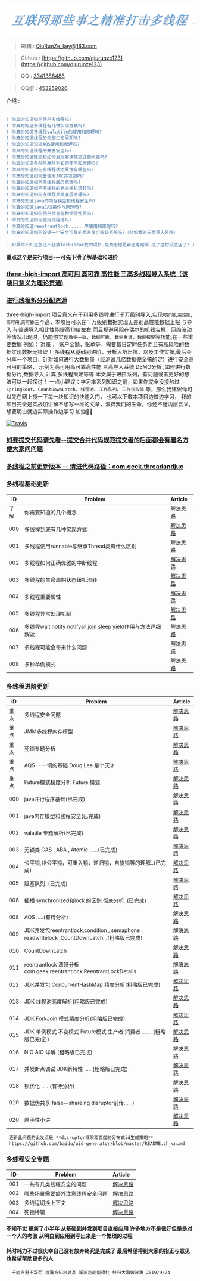 ![互联网 Java 多线程那些事](https://raw.githubusercontent.com/qiurunze123/imageall/master/thread100.png)

> 邮箱 : [QiuRunZe_key@163.com](QiuRunZe_key@163.com)

> Github : [https://github.com/qiurunze123](https://github.com/qiurunze123)

> QQ : [3341386488](3341386488)

> QQ群 : [453259026](453259026) 

介绍 :    

```diff

! 你真的知道如何使用多线程吗?
! 你真的知道多线程有几种实现方式吗?
! 你真的知道多线程valatile的使用和原理吗?
! 你真的知道线程的全部生命周期吗?
! 你真的知道知道AQS使用和原理吗?
! 你真的知道线程的并发安全吗?
! 你真的知道死锁和如何发现解决死锁这些问题吗?
! 你真的知道各种阻塞队列如何使用和原理吗?
! 你真的知道如何多线程状态属性有哪些吗?
! 你真的知道如何去使用JUC并发包吗?
! 你真的知道如何多线程底层原理吗?
! 你真的知道如何多线程的状态扭机流转吗?
! 你真的知道如何多线程并发底层原理吗?
! 你真的知道java的内存模型和线程安全吗?
! 你真的知道javaCAS操作与原理吗?
! 你真的知道如何使用锁与各种锁得性质吗?
! 你真的知道如何使用线程池吗?
! 你真的知道reentrantlock......等使用和原理吗?
! 你真的知道如何设计一个安全可靠的高并发企业级系统吗?（比如我的三高导入系统）

- 如果你不知道那还不赶紧fork+star我的项目.免费给你更新还等啥啊.过了这村没这店了! 有问题可以加我讨论可以进群

```
 
 **重点这个是先行项目---可先下滑了解基础和进阶**
 
 ### [three-high-import 高可用 高可靠 高性能 三高多线程导入系统（该项目意义为理论贯通)](/docs/code-solve.md)
 
 ### [进行线程拆分分配资源](/docs/code-solve-split.md)

 three-high-import 项目意义在于利用多线程进行千万级别导入,实现`可扩展`,`高性能`,`高可用`,`高可靠`三个高，本项目可以在千万级别数据实现无差别高性能数据上报
 与导入,与普通导入相比性能提高10倍左右,而且规避风险在偶尔的机器宕机，网络波动等情况出现时，仍能够实现`数据一致`，`数据可靠`，`数据重试`，`数据报警`等功能,在一些重要数据
 例如： 对账 ， 账户金额，账单等，需要每日定时任务而且有高风险的数据实现数据无错误！
 多线程从基础到进阶，分析入坑出坑，以及工作实操,最后会分享一个项目，针对如何进行大数据量（经测试几亿数据完全搞的定）进行安全高可用的策略，
 示例为高可用高可靠高性能 三高导入系统 DEMO分析 ,如何进行数据分片,数据导入,计算,多线程策略等等 本文属于进阶系列，有问题或者更好的想法可以一起探讨！ 
 一点小建议：学习本系列知识之前，如果你完全没接触过 `SpringBoot`、`CountDownLatch`、`线程池`、`工作队列`、`工作窃取等` 等，那么我建议你可以先在网上搜一下每一块知识的快速入门， 也可以下载本项目边做边学习，
 我的项目完全是实战加讲解不想写一堆的文章，浪费我们的生命，你还不懂内层含义，想要明白就边实际操作边学习 加油💪💪
 
 [![Travis](https://img.shields.io/badge/language-Java-yellow.svg)](https://github.com/qiurunze123)
 
###  [如要提交代码请先看--提交合并代码规范提交者的后面都会有署名方便大家问问题](/docs/code-criterion.md)
###  [多线程之前更新版本 -- 请进代码路径：com.geek.threadandjuc](/docs/thread-base-1.md)
 
### 多线程基础更新
  
 | ID | Problem  | Article | 
 | --- | ---   | :--- |
 | 了解 |你需要知道的几个概念 | [解决思路](/docs/thread-base-0000.md) |
 | 000 |多线程到底有几种实现方式 | [解决思路](/docs/thread-base-000.md) |
 | 001 |多线程使用runnable与继承Thread类有什么区别 | [解决思路](/docs/thread-base-001.md) |
 | 002 |多线程如何正确优雅的中断线程 |[解决思路](/docs/thread-base-002.md)  |
 | 003 |多线程的生命周期状态纽机流转 |[解决思路](/docs/thread-base-003.md)  |
 | 004 |多线程重要属性|[解决思路](/docs/thread-base-004.md)  |
 | 005 |多线程异常处理机制|[解决思路](/docs/thread-base-005.md)  |
 | 006 |多线程wait notify notifyall join sleep yield作用与方法详细解读 |[解决思路](/docs/thread-base-006.md)  |
 | 007 |多线程可能会带来什么问题 |[解决思路](/docs/thread-base-007.md)  |
 | 008 |多种单例模式 |[解决思路](/docs/thread-base-008.md)  |
 
### 多线程进阶更新
 
 | ID | Problem  | Article | 
 | --- | ---   | :--- |
 | 重点 |多线程安全问题 | [解决思路](/docs/JMM.md) |
 | 重点 |JMM多线程内存模型 | [解决思路](/docs/JMM.md) |
 | 重点 |死锁专题分析 | [解决思路](/docs/dlock.md) |
 | 重点 |AQS--一切的基础 Doug Lee 是个天才 | [解决思路](/docs/AQS.md) |
 | 重点 |Future模式精度分析 Future 模式 | [解决思路](/docs/Future.md) |
 | 000 |java并行程序基础(已完成) | [解决思路](/docs/thread-base-3.md) |
 | 001 |java内存模型和线程安全(已完成) | [解决思路](/docs/thread-base-4.md) |
 | 002 |valatile 专题解析(已完成) |[解决思路](/docs/thread-base-5.md)  |
 | 003 |无锁类 CAS , ABA , Atomic ......(已完成) |[解决思路](/docs/thread-base-6.md)  |
 | 004 |公平锁,非公平锁，可重入锁，递归锁，自旋锁等的理解..(已完成) |[解决思路](/docs/lock.md)  |
 | 005 |阻塞队列..(已完成) |[解决思路](/docs/blocking.md)  |
 | 006 |插播 synchronized和lock 的区别 彻底分析..(已完成) |[解决思路](/docs/sandl.md)  |
 | 008 |AQS .....(有待分析) |[解决思路](/docs/thread-base-14.md)  |
 | 009 |JDK并发包reentrantlock,condition , semaphone , readwritelock ,CountDownLatch...(粗略版已完成) |[解决思路](/docs/thread-base-7.md)  |
 | 010 |CountDownLatch |[解决思路](/docs/CountDownLatch.md)  |
 | 011 |reentrantlock 源码分析 com.geek.reentrantlock.ReentrantLockDetails  |[解决思路](/docs/thread-base-7.md)  |
 | 012 |JDK并发包 ConcurrentHashMap 精度分析(粗略版已完成) |[解决思路](/docs/thread-base-8.md)  |
 | 013 |JDK 线程池高度解析(粗略版已完成)|[解决思路](/docs/thread-base-9.md)  |
 | 014 |JDK ForkJoin 模式精度分析(粗略版已完成) |[解决思路](/docs/thread-base-10.md)  |
 | 015 |JDK 单例模式 不变模式 Future模式 生产者 消费者 ....... (粗略版已完成)） |[解决思路](/docs/thread-base-11.md)  |
 | 016 |NIO AIO 详解 (粗略版已完成)|[解决思路](/docs/thread-base-12.md)  |
 | 017 |并发断点调试 JDK新特性 .....  (粗略版已完成) |[解决思路](/docs/thread-base-13.md)  |
 | 018 |锁优化 ..... (有待分析)   |[解决思路]((/docs/thread-base-13.md))  |
 | 019 |数据伪共享 false—shareing disruptor前传..... )   |[解决思路]((/docs/false-shareing.md))  |
 | 020 |原子性小讲  |[解决思路]((/docs/atom.md))  |

     更新此问题的出发点是 **disruptor框架和百度的分布式id生成策略** 
     https://github.com/baidu/uid-generator/blob/master/README.zh_cn.md

### 多线程安全专题
 | ID | Problem  | Article | 
 | --- | ---   | :--- |
 | 001 | 一共有几类线程安全的问题 | [解决思路](/docs/threadsafe001.md) |
 | 002 | 哪些场景需要额外注意线程安全问题| [解决思路](/docs/threadsafe001.md) |
 | 003 |多线程切换上下文 | [解决思路](/docs/threadsafe001.md) |
 | 004 |死锁特辑| [解决思路](/docs/threadsafe001.md) |


 #### 不知不觉 更新了小半年 从基础到并发到项目直接应用 许多地方不是很好但是是对一个人的考验 从明白到应用到写出来是一个繁琐的过程
 #### 耗时耗力不过很庆幸自己没有放弃终究是完成了 最后希望得到大家的指正与意见也希望帮助更多的人 
 
      千岩万壑不辞劳 远看方知出处高 溪涧岂能留得住 终归大海做波涛 2019/9/24
